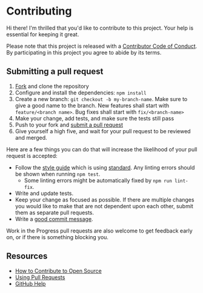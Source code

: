 # Contributing

[fork]: ../../fork
[pr]: /compare
[style]: https://standardjs.com/
[code-of-conduct]: CODE_OF_CONDUCT.md

Hi there! I'm thrilled that you'd like to contribute to this project. Your help is essential for keeping it great.

Please note that this project is released with a [Contributor Code of Conduct][code-of-conduct]. By participating in this project you agree to abide by its terms.

## Submitting a pull request

1. [Fork][fork] and clone the repository
1. Configure and install the dependencies: `npm install`
1. Create a new branch: `git checkout -b my-branch-name`. Make sure to give a good name to the branch. New features shall start with `feature/<branch name>`. Bug fixes shall start with `fix/<branch-name>`
1. Make your change, add tests, and make sure the tests still pass
1. Push to your fork and [submit a pull request][pr]
1. Give yourself a high five, and wait for your pull request to be reviewed and merged.

Here are a few things you can do that will increase the likelihood of your pull request is accepted:

- Follow the [style guide][style] which is using [standard][style]. Any linting errors should be shown when running `npm test`.
    - Some linting errors might be automatically fixed by `npm run lint-fix`.
- Write and update tests.
- Keep your change as focused as possible. If there are multiple changes you would like to make that are not dependent upon each other, submit them as separate pull requests.
- Write a [good commit message](http://tbaggery.com/2008/04/19/a-note-about-git-commit-messages.html).

Work in the Progress pull requests are also welcome to get feedback early on, or if there is something blocking you.

## Resources

- [How to Contribute to Open Source](https://opensource.guide/how-to-contribute/)
- [Using Pull Requests](https://help.github.com/articles/about-pull-requests/)
- [GitHub Help](https://help.github.com)
